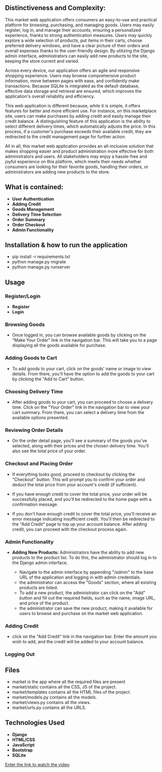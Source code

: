  

## Distinctiveness and Complexity:

This market web application offers consumers an easy-to-use and practical platform for browsing, purchasing, and managing goods. Users may easily register, log in, and manage their accounts, ensuring a personalized experience, thanks to strong authentication measures. Users may quickly explore a wide selection of products, put items in their carts, choose preferred delivery windows, and have a clear picture of their orders and overall expenses thanks to the user-friendly design. By utilizing the Django admin interface, administrators can easily add new products to the site, keeping the store current and varied.

Across every device, our application offers an agile and responsive shopping experience. Users may browse comprehensive product information, move between pages with ease, and confidently make transactions. Because SQLite is integrated as the default database, effective data storage and retrieval are ensured, which improves the application's overall reliability and efficiency.

This web application is different because, while it is simple, it offers features for better and more efficient use. For instance, on this marketplace site, users can make purchases by adding credit and easily manage their credit balance. A distinguishing feature of this application is the ability to select different delivery times, which automatically adjusts the price. In this process, if a customer's purchase exceeds their available credit, they are redirected to the credit management page for further action.

All in all, this market web application provides an all-inclusive solution that makes shopping easier and product administration more effective for both administrators and users. All stakeholders may enjoy a hassle-free and joyful experience on this platform, which meets their needs whether consumers are looking for their favorite goods, handling their orders, or administrators are adding new products to the store.


## What is contained:

-   **User Authentication**
-   **Adding Credit** 
-   **Goods Management** 
-   **Delivery Time Selection** 
-   **Order Summary** 
-   **Order Checkout** 
-   **Admin Functionality** 

## Installation & how to run the application

-   pip install -r requirements.txt
-   python manage.py migrate
-   python manage.py runserver

## Usage

### Register/Login

-   **Register** 
-   **Login** 

### Browsing Goods

-   Once logged in, you can browse available goods by clicking on the "Make Your Order" link in the navigation bar. This will take you to a page displaying all the goods available for purchase.

### Adding Goods to Cart

-   To add goods to your cart, click on the goods' name or image to view details. From there, you'll have the option to add the goods to your cart by clicking the "Add to Cart" button.

### Choosing Delivery Time

-   After adding goods to your cart, you can proceed to choose a delivery time. Click on the "Your Order" link in the navigation bar to view your cart summary. From there, you can select a delivery time from the available options presented.

### Reviewing Order Details

-   On the order detail page, you'll see a summary of the goods you've selected, along with their prices and the chosen delivery time. You'll also see the total price of your order.

### Checkout and Placing Order

-   If everything looks good, proceed to checkout by clicking the "Checkout" button. This will prompt you to confirm your order and deduct the total price from your account's credit (if sufficient).
    
-   If you have enough credit to cover the total price, your order will be successfully placed, and you'll be redirected to the home page with a confirmation message.
    
-   If you don't have enough credit to cover the total price, you'll receive an error message indicating insufficient credit. You'll then be redirected to the "Add Credit" page to top up your account balance. After adding credit, you can proceed with the checkout process again.
    
### Admin Functionality

-   **Adding New Products:** Administrators have the ability to add new products to the product list. To do this, the administrator should log in to the Django admin interface.
    
    -   Navigate to the admin interface by appending "/admin" to the base URL of the application and logging in with admin credentials.
    -   the administrator can access the "Goods" section, where all existing products are listed.
    -   To add a new product, the administrator can click on the "Add" button and fill out the required fields, such as the name, image URL, and price of the product.
    -   the administrator can save the new product, making it available for users to browse and purchase on the market web application.

### Adding Credit

-   click on the "Add Credit" link in the navigation bar. Enter the amount you wish to add, and the credit will be added to your account balance.

### Logging Out

## Files
-   market is the app where all the required files are present
-   market/static contains all the CSS, JS of the project.
-   market/templates contains all the HTML files of the project.
-   market/models.py contains all the models.
-   market/views.py contains all the views.
-   market/urls.py contains all the URLS.

## Technologies Used

-   **Django** 
-   **HTML/CSS** 
-   **JavaScript** 
-   **Bootstrap** 
-   **SQLite** 

[Enter the link to watch the video](https://www.youtube.com/watch?v=KRmL6PNJuXM)
